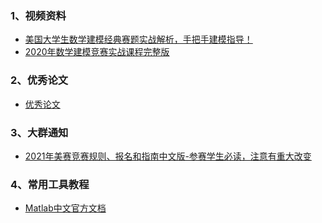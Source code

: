 ### 1、视频资料
- [美国大学生数学建模经典赛题实战解析，手把手建模指导！](https://www.bilibili.com/video/BV1sZ4y1G7wc?p=13)
- [2020年数学建模竞赛实战课程完整版](https://www.bilibili.com/video/BV1Gh411o7sK?p=17)

### 2、优秀论文
- [优秀论文](https://github.com/CSN-001/contest/tree/master/nice%20paper(%E4%BC%98%E7%A7%80%E8%AE%BA%E6%96%87))

### 3、大群通知
- [2021年美赛竞赛规则、报名和指南中文版-参赛学生必读，注意有重大改变](http://www.madio.net/thread-473019-1-1.html)

### 4、常用工具教程
- [Matlab中文官方文档](https://ww2.mathworks.cn/help/matlab/index.html)
